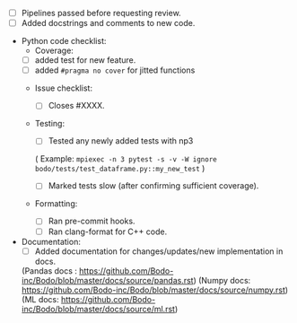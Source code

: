 - [ ] Pipelines passed before requesting review.
- [ ] Added docstrings and comments to new code.

- Python code checklist:
  - Coverage:
   - [ ] added test for new feature.
   - [ ] added `#pragma no cover` for jitted functions

  - Issue checklist:
    - [ ] Closes #XXXX. 
 
  - Testing:
    - [ ] Tested any newly added tests with np3 
    
    ( Example: `mpiexec -n 3 pytest -s -v -W ignore bodo/tests/test_dataframe.py::my_new_test` )
    
    - [ ] Marked tests slow (after confirming sufficient coverage).

  - Formatting:
    - [ ] Ran pre-commit hooks.
    - [ ] Ran clang-format for C++ code.

- Documentation:
  - [ ] Added documentation for changes/updates/new implementation in docs.
  
   (Pandas docs : https://github.com/Bodo-inc/Bodo/blob/master/docs/source/pandas.rst)
   (Numpy docs: https://github.com/Bodo-inc/Bodo/blob/master/docs/source/numpy.rst)
   (ML docs: https://github.com/Bodo-inc/Bodo/blob/master/docs/source/ml.rst)
